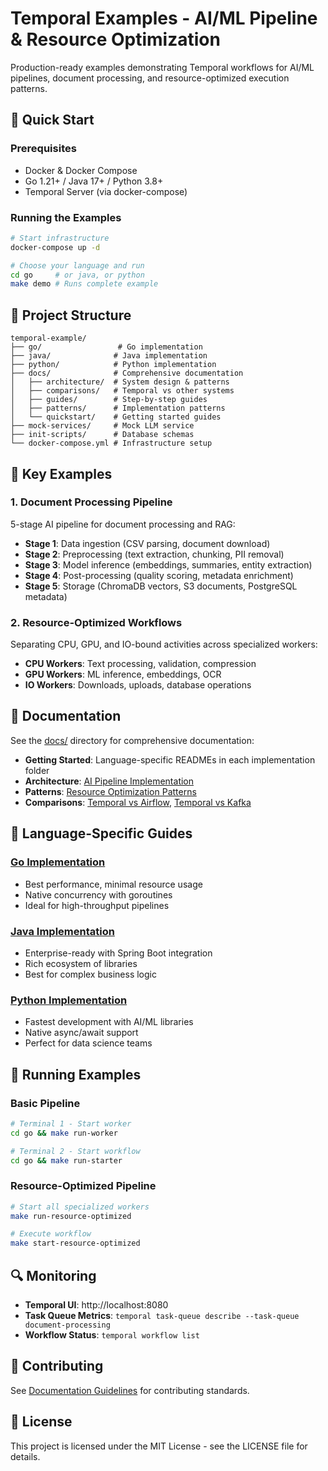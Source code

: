 # Temporal Examples - AI/ML Pipeline & Resource Optimization

Production-ready examples demonstrating Temporal workflows for AI/ML pipelines, document processing, and resource-optimized execution patterns.

## 🎯 Quick Start

### Prerequisites
- Docker & Docker Compose
- Go 1.21+ / Java 17+ / Python 3.8+
- Temporal Server (via docker-compose)

### Running the Examples

```bash
# Start infrastructure
docker-compose up -d

# Choose your language and run
cd go     # or java, or python
make demo # Runs complete example
```

## 📂 Project Structure

```
temporal-example/
├── go/                 # Go implementation
├── java/              # Java implementation  
├── python/            # Python implementation
├── docs/              # Comprehensive documentation
│   ├── architecture/  # System design & patterns
│   ├── comparisons/   # Temporal vs other systems
│   ├── guides/        # Step-by-step guides
│   ├── patterns/      # Implementation patterns
│   └── quickstart/    # Getting started guides
├── mock-services/     # Mock LLM service
├── init-scripts/      # Database schemas
└── docker-compose.yml # Infrastructure setup
```

## 🚀 Key Examples

### 1. Document Processing Pipeline
5-stage AI pipeline for document processing and RAG:
- **Stage 1**: Data ingestion (CSV parsing, document download)
- **Stage 2**: Preprocessing (text extraction, chunking, PII removal)
- **Stage 3**: Model inference (embeddings, summaries, entity extraction)
- **Stage 4**: Post-processing (quality scoring, metadata enrichment)
- **Stage 5**: Storage (ChromaDB vectors, S3 documents, PostgreSQL metadata)

### 2. Resource-Optimized Workflows
Separating CPU, GPU, and IO-bound activities across specialized workers:
- **CPU Workers**: Text processing, validation, compression
- **GPU Workers**: ML inference, embeddings, OCR
- **IO Workers**: Downloads, uploads, database operations

## 📖 Documentation

See the [docs/](./docs/) directory for comprehensive documentation:

- **Getting Started**: Language-specific READMEs in each implementation folder
- **Architecture**: [AI Pipeline Implementation](./docs/architecture/ai-pipeline-implementation.md)
- **Patterns**: [Resource Optimization Patterns](./docs/patterns/cpu-gpu-io-implementation-summary.md)
- **Comparisons**: [Temporal vs Airflow](./docs/comparisons/temporal-vs-airflow-scalability.md), [Temporal vs Kafka](./docs/comparisons/temporal-vs-kafka-architectural-considerations.md)

## 🔧 Language-Specific Guides

### [Go Implementation](./go/)
- Best performance, minimal resource usage
- Native concurrency with goroutines
- Ideal for high-throughput pipelines

### [Java Implementation](./java/)
- Enterprise-ready with Spring Boot integration
- Rich ecosystem of libraries
- Best for complex business logic

### [Python Implementation](./python/)
- Fastest development with AI/ML libraries
- Native async/await support
- Perfect for data science teams

## 🏃 Running Examples

### Basic Pipeline
```bash
# Terminal 1 - Start worker
cd go && make run-worker

# Terminal 2 - Start workflow
cd go && make run-starter
```

### Resource-Optimized Pipeline
```bash
# Start all specialized workers
make run-resource-optimized

# Execute workflow
make start-resource-optimized
```

## 🔍 Monitoring

- **Temporal UI**: http://localhost:8080
- **Task Queue Metrics**: `temporal task-queue describe --task-queue document-processing`
- **Workflow Status**: `temporal workflow list`

## 🤝 Contributing

See [Documentation Guidelines](./docs/guides/DOCUMENTATION_GUIDELINES.md) for contributing standards.

## 📄 License

This project is licensed under the MIT License - see the LICENSE file for details.